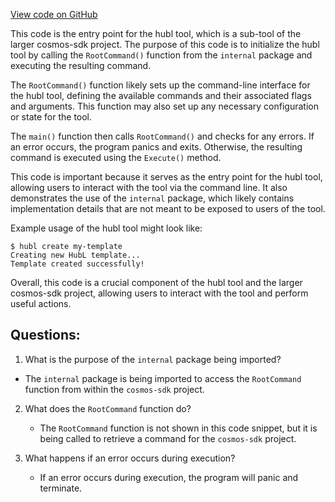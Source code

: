 [View code on GitHub](https://github.com/cosmos/cosmos-sdk/blob/main/tools/hubl/cmd/hubl/main.go)

This code is the entry point for the hubl tool, which is a sub-tool of the larger cosmos-sdk project. The purpose of this code is to initialize the hubl tool by calling the `RootCommand()` function from the `internal` package and executing the resulting command.

The `RootCommand()` function likely sets up the command-line interface for the hubl tool, defining the available commands and their associated flags and arguments. This function may also set up any necessary configuration or state for the tool.

The `main()` function then calls `RootCommand()` and checks for any errors. If an error occurs, the program panics and exits. Otherwise, the resulting command is executed using the `Execute()` method.

This code is important because it serves as the entry point for the hubl tool, allowing users to interact with the tool via the command line. It also demonstrates the use of the `internal` package, which likely contains implementation details that are not meant to be exposed to users of the tool.

Example usage of the hubl tool might look like:

```
$ hubl create my-template
Creating new HubL template...
Template created successfully!
```

Overall, this code is a crucial component of the hubl tool and the larger cosmos-sdk project, allowing users to interact with the tool and perform useful actions.
## Questions: 
 1. What is the purpose of the `internal` package being imported?
   - The `internal` package is being imported to access the `RootCommand` function from within the `cosmos-sdk` project.

2. What does the `RootCommand` function do?
   - The `RootCommand` function is not shown in this code snippet, but it is being called to retrieve a command for the `cosmos-sdk` project.

3. What happens if an error occurs during execution?
   - If an error occurs during execution, the program will panic and terminate.